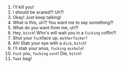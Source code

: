1. I'll kill you!
2. I should be scared?! Uh?!
3. Okay! Just keep talking!
4. What is this, uh?! You want me to say something?!
5. What do you want from me, uh?!
6. Hey, `bitch`! Who's will wait you in a `fucking` coffin?!
7. Shut your `fuck`face up, `motherfucker`!
8. Ah! Stab your eye with a `dick`, `bitch`!
9. I'll stab your anus, `fucking` `asshole`!
10. `Fuck` you, `fucking` `cunt`! Die, `bitch`!
11. `Twat` bag!
